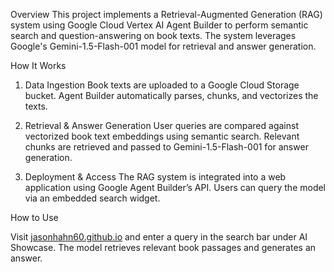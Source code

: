 Overview
This project implements a Retrieval-Augmented Generation (RAG) system using Google Cloud Vertex AI Agent Builder to perform semantic search and question-answering on book texts. The system leverages Google's Gemini-1.5-Flash-001 model for retrieval and answer generation.

How It Works
1. Data Ingestion
Book texts are uploaded to a Google Cloud Storage bucket.
Agent Builder automatically parses, chunks, and vectorizes the texts.

2. Retrieval & Answer Generation
User queries are compared against vectorized book text embeddings using semantic search.
Relevant chunks are retrieved and passed to Gemini-1.5-Flash-001 for answer generation.

3. Deployment & Access
The RAG system is integrated into a web application using Google Agent Builder’s API.
Users can query the model via an embedded search widget.

How to Use

Visit [jasonhahn60.github.io](https://jasonhahn60.github.io/) and enter a query in the search bar under AI Showcase.
The model retrieves relevant book passages and generates an answer.
